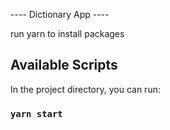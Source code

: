 ---- Dictionary App ----

 run yarn to install packages

## Available Scripts

In the project directory, you can run:

### `yarn start`


